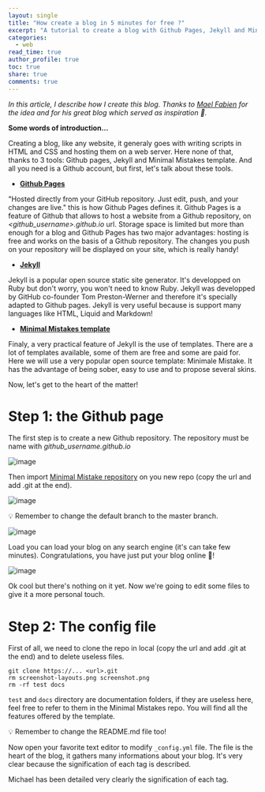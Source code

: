 ```yaml
---
layout: single
title: "How create a blog in 5 minutes for free ?"
excerpt: "A tutorial to create a blog with Github Pages, Jekyll and Minimal Mistakes template"
categories:
  - web
read_time: true
author_profile: true
toc: true
share: true
comments: true
---
```

*In this article, I describe how I create this blog. Thanks to [Mael Fabien](https://maelfabien.github.io/) for the idea and for his great blog which served as inspiration :raised_hands:.*

**Some words of introduction...**

Creating a blog, like any website, it generaly goes with writing scripts in HTML and CSS and hosting them on a web server. Here none of that, thanks to 3 tools: Github pages, Jekyll and Minimal Mistakes template. And all you need is a Github account, but first, let's talk about these tools.

* **[Github Pages](https://pages.github.com/)**

"Hosted directly from your GitHub repository. Just edit, push, and your changes are live." this is how Github Pages defines it. Github Pages is a feature of Github that allows to host a website from a Github repository, on *<github_username>.github.io* url. Storage space is limited but more than enough for a blog and Github Pages has two major advantages: hosting is free and works on the basis of a Github repository. The changes you push on your repository will be displayed on your site, which is really handy!

* **[Jekyll](https://jekyllrb.com/)**

Jekyll is a popular open source static site generator. It's developped on Ruby but don't worry, you won't need to know Ruby. Jekyll was developped by GitHub co-founder Tom Preston-Werner and therefore it's specially adapted to Github pages. Jekyll is very useful because is support many languages like HTML, Liquid and Markdown!

* **[Minimal Mistakes template](https://github.com/mmistakes/minimal-mistakes)**

Finaly, a very practical feature of Jekyll is the use of templates. There are a lot of templates available, some of them are free and some are paid for. Here we will use a very popular open source template: Minimale Mistake. It has the advantage of being sober, easy to use and to propose several skins.

Now, let's get to the heart of the matter!

# Step 1: the Github page

The first step is to create a new Github repository. The repository must be name with *github_username.github.io*

![image](https://leoguillaume.github.io/assets/images/2020-22-10-blogtutorial/screenshot-1.png)

Then import [Minimal Mistake repository](https://github.com/mmistakes/minimal-mistakes) on you new repo (copy the url and add .git at the end).

![image](https://leoguillaume.github.io/assets/images/2020-22-10-blogtutorial/screenshot-2.png)

:bulb: Remember to change the default branch to the master branch.

![image](https://leoguillaume.github.io/assets/images/2020-22-10-blogtutorial/screenshot-3.png)

Load you can load your blog on any search engine (it's can take few minutes). Congratulations, you have just put your blog online :tada:!

![image](https://leoguillaume.github.io/assets/images/2020-22-10-blogtutorial/screenshot-4.png)

Ok cool but there's nothing on it yet. Now we're going to edit some files to give it a more personal touch.

# Step 2: The config file

First of all, we need to clone the repo in local (copy the url and add .git at the end) and to delete useless files.

```console
git clone https://... <url>.git
rm screenshot-layouts.png screenshot.png
rm -rf test docs
```

`test` and `docs` directory are documentation folders, if they are useless here, feel free to refer to them in the Minimal Mistakes repo. You will find all the features offered by the template.

:bulb: Remember to change the README.md file too!

Now open your favorite text editor to modify `_config.yml` file. The file is the heart of the blog, it gathers many informations about your blog. It's very clear because the signification of each tag is described.

Michael has been detailed very clearly the signification of each tag.
